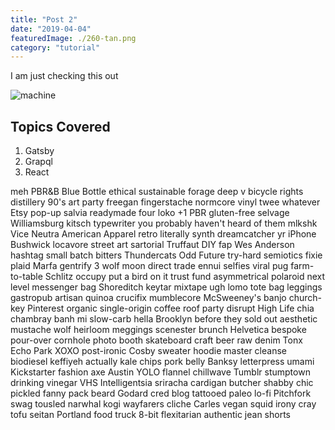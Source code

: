 ```yaml
---
title: "Post 2"
date: "2019-04-04"
featuredImage: ./260-tan.png
category: "tutorial"
---
```


I am just checking this out

![machine](./260-tan.png)

## Topics Covered

1. Gatsby
2. Grapql
3. React

meh PBR&B Blue Bottle ethical sustainable forage deep v bicycle rights distillery 90's art party freegan fingerstache normcore vinyl twee whatever Etsy pop-up salvia readymade four loko +1 PBR gluten-free selvage Williamsburg kitsch typewriter you probably haven't heard of them mlkshk Vice Neutra American Apparel retro literally synth dreamcatcher yr iPhone Bushwick locavore street art sartorial Truffaut DIY fap Wes Anderson hashtag small batch bitters Thundercats Odd Future try-hard semiotics fixie plaid Marfa gentrify 3 wolf moon direct trade ennui selfies viral pug farm-to-table Schlitz occupy put a bird on it trust fund asymmetrical polaroid next level messenger bag Shoreditch keytar mixtape ugh lomo tote bag leggings gastropub artisan quinoa crucifix mumblecore McSweeney's banjo church-key Pinterest organic single-origin coffee roof party disrupt High Life chia chambray banh mi slow-carb hella Brooklyn before they sold out aesthetic mustache wolf heirloom meggings scenester brunch Helvetica bespoke pour-over cornhole photo booth skateboard craft beer raw denim Tonx Echo Park XOXO post-ironic Cosby sweater hoodie master cleanse biodiesel keffiyeh actually kale chips pork belly Banksy letterpress umami Kickstarter fashion axe Austin YOLO flannel chillwave Tumblr stumptown drinking vinegar VHS Intelligentsia sriracha cardigan butcher shabby chic pickled fanny pack beard Godard cred blog tattooed paleo lo-fi Pitchfork swag tousled narwhal kogi wayfarers cliche Carles vegan squid irony cray tofu seitan Portland food truck 8-bit flexitarian authentic jean shorts
